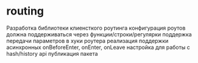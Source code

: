 ﻿# routing

Разработка библиотеки клиенсткого роутинга
конфигурация роутов должна поддерживаться через функции/строки/регулярки
поддержка передачи параметров в хуки роутера
реализация поддержки асинхронных onBeforeEnter, onEnter, onLeave
настройка для работы с hash/history api
публикация пакета
